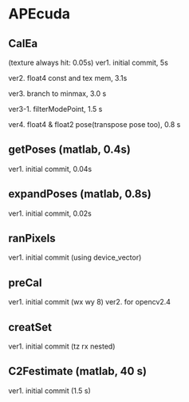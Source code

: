 # APEcuda

## CalEa
(texture always hit: 0.05s)
ver1. initial commit, 5s

ver2. float4 const and tex mem, 3.1s

ver3. branch to minmax, 3.0 s 

ver3-1. filterModePoint, 1.5 s

ver4. float4 & float2 pose(transpose pose too), 0.8 s

## getPoses (matlab, 0.4s)
ver1. initial commit, 0.04s

## expandPoses (matlab, 0.8s)
ver1. initial commit, 0.02s

## ranPixels
ver1. initial commit (using device_vector)

## preCal
ver1. initial commit (wx wy 8)
ver2. for opencv2.4

## creatSet
ver1. initial commit (tz rx nested)

## C2Festimate (matlab, 40 s)
ver1. initial commit (1.5 s)
